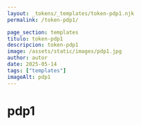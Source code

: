 ```yaml
---
layout: _tokens/_templates/token-pdp1.njk
permalink: /token-pdp1/

page_section: templates
titulo: token-pdp1
descripcion: token-pdp1
image: /assets/static/images/pdp1.jpg
author: autor
date: 2025-05-14 
tags: ["templates"]
imageAlt: pdp1
---
```

# pdp1

